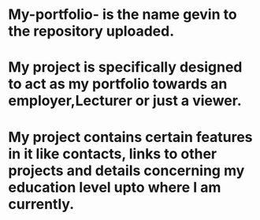 # My-portfolio- is the name gevin to the repository uploaded.
# My project is specifically designed to act as my portfolio towards an employer,Lecturer or just a viewer.
# My project contains certain features in it like contacts, links to other projects and details concerning my education level upto where I am currently.
